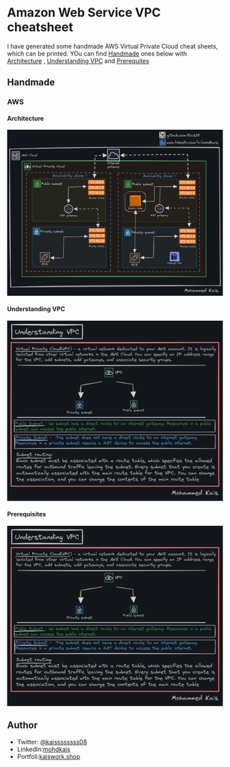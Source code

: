 # Amazon Web Service VPC cheatsheet
 I have generated some handmade AWS Virtual Private Cloud cheat sheets, which can be printed.
 YOu can find [Handmade](#handmade) ones below with [Architecture](#architecture) , [Understanding VPC](#understanding) and [Prerequites](#prerequisites)

 ## Handmade

 ### AWS

 #### Architecture

 ![architecture](AWS/AWS_ARCHITECTURE.png)

 #### Understanding VPC

![understanding](AWS/UNDERSTANDING_VPC.png)

#### Prerequisites

![prerequisites](AWS/UNDERSTANDING_VPC.png)

## Author
- Twitter: [@kaissssssss08](https://twitter.com/kaissssssss08)
- LinkedIn:[mohdkais](https://www.linkedin.com/in/mohdkais/)
- Portfoli:[kaiswork.shop](https://www.kaiswork.shop)
